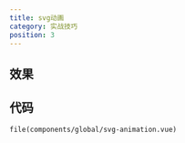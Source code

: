 ```yaml
---
title: svg动画
category: 实战技巧
position: 3
---
```


## 效果
<svg-animation></svg-animation>

## 代码
```vue{1,3-5}
file(components/global/svg-animation.vue)
```
